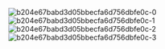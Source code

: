 ![b204e67babd3d05bbecfa6d756dbfe0c-0](https://user-images.githubusercontent.com/86229878/163432747-19203c5c-75ff-4c2d-b952-8fe6f9c32d5f.jpg)
![b204e67babd3d05bbecfa6d756dbfe0c-1](https://user-images.githubusercontent.com/86229878/163432761-64e53a49-8d63-4f25-8f17-0cf2a40cd95e.jpg)
![b204e67babd3d05bbecfa6d756dbfe0c-2](https://user-images.githubusercontent.com/86229878/163432773-41aacbef-4ab2-4b1f-9847-284f421e61a1.jpg)
![b204e67babd3d05bbecfa6d756dbfe0c-3](https://user-images.githubusercontent.com/86229878/163432790-982db65d-0081-48ff-83e8-be035f6ba6f4.jpg)
